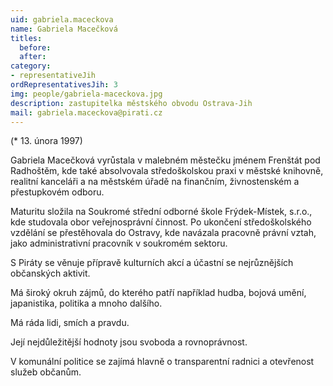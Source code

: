 ```yaml
---
uid: gabriela.maceckova
name: Gabriela Macečková
titles:
  before: 
  after: 
category:
- representativeJih
ordRepresentativesJih: 3
img: people/gabriela-maceckova.jpg
description: zastupitelka městského obvodu Ostrava-Jih
mail: gabriela.maceckova@pirati.cz
---
```


(* 13. února 1997) 

Gabriela Macečková vyrůstala v malebném městečku jménem Frenštát pod Radhoštěm, kde také absolvovala středoškolskou praxi v městské knihovně, realitní kanceláři a na městském úřadě na finančním, živnostenském a přestupkovém odboru.

Maturitu složila na Soukromé střední odborné škole Frýdek-Místek, s.r.o., kde studovala obor veřejnosprávní činnost. 
Po ukončení středoškolského vzdělání se přestěhovala do Ostravy, kde navázala pracovně právní vztah, jako administrativní pracovník v soukromém sektoru.

S Piráty se věnuje přípravě kulturních akcí a účastní se nejrůznějších občanských aktivit.

Má široký okruh zájmů, do kterého patří například hudba, bojová umění, japanistika, politika a mnoho dalšího.

Má ráda lidi, smích a pravdu.

Její nejdůležitější hodnoty jsou svoboda a rovnoprávnost. 

V komunální politice se zajímá hlavně o transparentní radnici a otevřenost služeb občanům.
